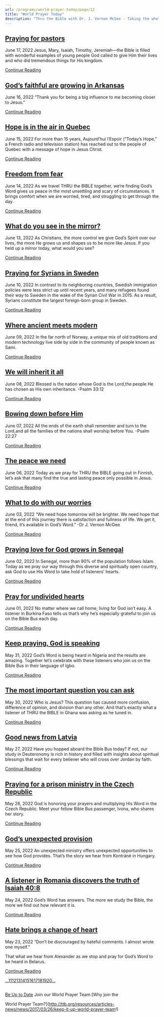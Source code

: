 ```yaml
---
url: /programs/world-prayer-today/page/12
title: "World Prayer Today"
description: "Thru the Bible with Dr. J. Vernon McGee - Taking the whole Word to the whole world"
---
```







## [Praying for pastors](../world-prayer-today/2022/06/17/praying-for-pastors)


June 17, 2022
Jesus, Mary, Isaiah, Timothy, Jeremiah—the Bible is filled with wonderful examples of young people God called to give Him their lives and who did tremendous things for His kingdom.


[Continue Reading](../world-prayer-today/2022/06/17/praying-for-pastors)




## [God’s faithful are growing in Arkansas](../world-prayer-today/2022/06/16/god-s-faithful-are-growing-in-arkansas)


June 16, 2022
“Thank you for being a big influence to me becoming closer to Jesus."


[Continue Reading](../world-prayer-today/2022/06/16/god-s-faithful-are-growing-in-arkansas)




## [Hope is in the air in Quebec](../world-prayer-today/2022/06/15/hope-is-in-the-air-in-quebec)


June 15, 2022
For more than 15 years, Aujourd’hui l’Espoir (“Today’s Hope,” a French radio and television station) has reached out to the people of Quebec with a message of hope in Jesus Christ.


[Continue Reading](../world-prayer-today/2022/06/15/hope-is-in-the-air-in-quebec)




## [Freedom from fear](../world-prayer-today/2022/06/14/freedom-from-fear)


June 14, 2022
As we travel THRU the BIBLE together, we’re finding God’s Word gives us peace in the most unsettling and scary of circumstances. It brings comfort when we are worried, tired, and struggling to get through the day.


[Continue Reading](../world-prayer-today/2022/06/14/freedom-from-fear)




## [What do you see in the mirror?](../world-prayer-today/2022/06/13/what-do-you-see-in-the-mirror)


June 13, 2022
As Christians, the more control we give God’s Spirit over our lives, the more He grows us and shapes us to be more like Jesus. If you held up a mirror today, what would you see?


[Continue Reading](../world-prayer-today/2022/06/13/what-do-you-see-in-the-mirror)




## [Praying for Syrians in Sweden](../world-prayer-today/2022/06/10/praying-for-syrians-in-sweden)


June 10, 2022
In contrast to its neighboring countries, Swedish immigration policies were less strict up until recent years, and many refugees found their way to Sweden in the wake of the Syrian Civil War in 2015. As a result, Syrians constitute the largest foreign-born group in Sweden.


[Continue Reading](../world-prayer-today/2022/06/10/praying-for-syrians-in-sweden)




## [Where ancient meets modern](../world-prayer-today/2022/06/09/where-ancient-meets-modern)


June 09, 2022
In the far north of Norway, a unique mix of old traditions and modern technology live side by side in the community of people known as Sami.


[Continue Reading](../world-prayer-today/2022/06/09/where-ancient-meets-modern)




## [We will inherit it all](../world-prayer-today/2022/06/08/we-will-inherit-it-all)


June 08, 2022
Blessed is the nation whose God is the Lord,the people He has chosen as His own inheritance. -Psalm 33:12


[Continue Reading](../world-prayer-today/2022/06/08/we-will-inherit-it-all)




## [Bowing down before Him](../world-prayer-today/2022/06/07/bowing-down-before-him)


June 07, 2022
All the ends of the earth shall remember and turn to the Lord,and all the families of the nations shall worship before You. -Psalm 22:27


[Continue Reading](../world-prayer-today/2022/06/07/bowing-down-before-him)




## [The peace we need](../world-prayer-today/2022/06/06/the-peace-we-need)


June 06, 2022
Today as we pray for THRU the BIBLE going out in Finnish, let’s ask that many find the true and lasting peace only possible in Jesus.


[Continue Reading](../world-prayer-today/2022/06/06/the-peace-we-need)




## [What to do with our worries](../world-prayer-today/2022/06/03/what-to-do-with-our-worries)


June 03, 2022
“We need hope tomorrow will be brighter. We need hope that at the end of this journey there is satisfaction and fullness of life. We get it, friend, it’s available in God’s Word.” -Dr J. Vernon McGee


[Continue Reading](../world-prayer-today/2022/06/03/what-to-do-with-our-worries)




## [Praying love for God grows in Senegal](../world-prayer-today/2022/06/02/praying-love-for-god-grows-in-senegal)


June 02, 2022
In Senegal, more than 90% of the population follows Islam. Today as we pray our way through this diverse and spiritually open country, ask God to use His Word to take hold of listeners’ hearts.


[Continue Reading](../world-prayer-today/2022/06/02/praying-love-for-god-grows-in-senegal)




## [Pray for undivided hearts](../world-prayer-today/2022/06/01/pray-for-undivided-hearts)


June 01, 2022
No matter where we call home, living for God isn’t easy. A listener in Burkina Faso tells us that’s why he’s especially grateful to join us on the Bible Bus each day.


[Continue Reading](../world-prayer-today/2022/06/01/pray-for-undivided-hearts)




## [Keep praying, God is speaking](../world-prayer-today/2022/05/31/keep-praying-god-is-speaking)


May 31, 2022
God’s Word is being heard in Nigeria and the results are amazing. Together let’s celebrate with these listeners who join us on the Bible Bus in their language of Igbo.


[Continue Reading](../world-prayer-today/2022/05/31/keep-praying-god-is-speaking)




## [The most important question you can ask](../world-prayer-today/2022/05/30/the-most-important-question-you-can-ask)


May 30, 2022
Who is Jesus? This question has caused more confusion, difference of opinion, and division than any other. And that’s exactly what a listener of THRU the BIBLE in Ghana was asking as he tuned in.


[Continue Reading](../world-prayer-today/2022/05/30/the-most-important-question-you-can-ask)




## [Good news from Latvia](../world-prayer-today/2022/05/27/good-news-from-latvia)


May 27, 2022
Have you hopped aboard the Bible Bus today? If not, our study in Deuteronomy is rich in history and filled with insights about spiritual blessings that wait for every believer who will cross over Jordan by faith.


[Continue Reading](../world-prayer-today/2022/05/27/good-news-from-latvia)




## [Praying for a prison ministry in the Czech Republic](../world-prayer-today/2022/05/26/praying-for-a-prison-ministry-in-the-czech-republic)


May 26, 2022
God is honoring your prayers and multiplying His Word in the Czech Republic. Meet your fellow Bible Bus passenger, Ivona, who shares her story.


[Continue Reading](../world-prayer-today/2022/05/26/praying-for-a-prison-ministry-in-the-czech-republic)




## [God’s unexpected provision](../world-prayer-today/2022/05/25/god-s-unexpected-provision)


May 25, 2022
An unexpected ministry offers unexpected opportunities to see how God provides. That’s the story we hear from Kontráné in Hungary.


[Continue Reading](../world-prayer-today/2022/05/25/god-s-unexpected-provision)




## [A listener in Romania discovers the truth of Isaiah 40:8](../world-prayer-today/2022/05/24/a-listener-in-romania-discovers-the-truth-of-isaiah-40-8)


May 24, 2022
God’s Word has answers. The more we study the Bible, the more we find out how relevant it is.


[Continue Reading](../world-prayer-today/2022/05/24/a-listener-in-romania-discovers-the-truth-of-isaiah-40-8)




## [Hate brings a change of heart](../world-prayer-today/2022/05/23/hate-brings-a-change-of-heart)


May 23, 2022
“Don’t be discouraged by hateful comments. I almost wrote one myself.”

That what we hear from Alexander as we stop and pray for God’s Word to be heard in Belarus.


[Continue Reading](../world-prayer-today/2022/05/23/hate-brings-a-change-of-heart)





[...](https://ttb.org/programs/world-prayer-today/page/10)[11](https://ttb.org/programs/world-prayer-today/page/11)[12](https://ttb.org/programs/world-prayer-today/page/12)[13](https://ttb.org/programs/world-prayer-today/page/13)[14](https://ttb.org/programs/world-prayer-today/page/14)[15](https://ttb.org/programs/world-prayer-today/page/15)[16](https://ttb.org/programs/world-prayer-today/page/16)[17](https://ttb.org/programs/world-prayer-today/page/17)[18](https://ttb.org/programs/world-prayer-today/page/18)[19](https://ttb.org/programs/world-prayer-today/page/19)[20](https://ttb.org/programs/world-prayer-today/page/20)[...](https://ttb.org/programs/world-prayer-today/page/21)





## 




[Be Up to Date](http://feeds.feedburner.com/WorldPrayerToday "World Prayer Today RSS Feed")
Join our World Prayer Team
[Why join the  

World Prayer Team?](http://ttb.org/resources/articles-news/news/2017/03/26/keep-it-up-world-prayer-team!)




